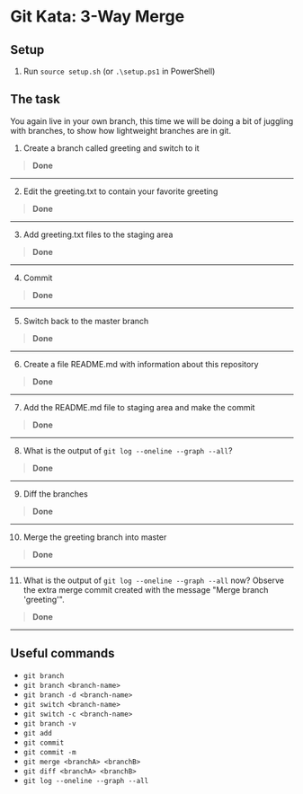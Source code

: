 # Git Kata: 3-Way Merge

## Setup

1. Run `source setup.sh` (or `.\setup.ps1` in PowerShell)

## The task

You again live in your own branch, this time we will be doing a bit of juggling with branches, to show how lightweight branches are in git.

1. Create a branch called greeting and switch to it
> **Done**
   ---
   
2. Edit the greeting.txt to contain your favorite greeting
> **Done**
   ---
   
3. Add greeting.txt files to the staging area
> **Done**
   ---
   
4. Commit
> **Done**
   ---
   
5. Switch back to the master branch
> **Done**
   ---
   
6. Create a file README.md with information about this repository
> **Done**
   ---
   
7. Add the README.md file to staging area and make the commit
> **Done**
   ---
   
8. What is the output of `git log --oneline --graph --all`?
> **Done**
   ---
   
9. Diff the branches
> **Done**
   ---
   
10. Merge the greeting branch into master
> **Done**
   ---
   
11. What is the output of `git log --oneline --graph --all` now? Observe the extra merge commit created with the message "Merge branch 'greeting'".
> **Done**
   ---
   

## Useful commands

- `git branch`
- `git branch <branch-name>`
- `git branch -d <branch-name>`
- `git switch <branch-name>`
- `git switch -c <branch-name>`
- `git branch -v`
- `git add`
- `git commit`
- `git commit -m`
- `git merge <branchA> <branchB>`
- `git diff <branchA> <branchB>`
- `git log --oneline --graph --all`
